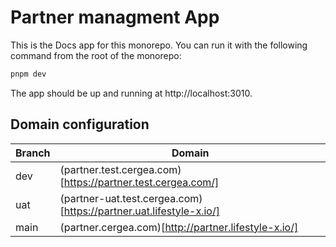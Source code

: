 # Partner managment App

This is the Docs app for this monorepo. You can run it with the following command from the root of the monorepo:

```bash
pnpm dev
```

The app should be up and running at http://localhost:3010.

## Domain configuration

| Branch | Domain                                                                      |
| ------ | --------------------------------------------------------------------------- |
| dev    | (partner.test.cergea.com)[https://partner.test.cergea.com/]         |
| uat    | (partner-uat.test.cergea.com)[https://partner.uat.lifestyle-x.io/] |
| main   | (partner.cergea.com)[http://partner.lifestyle-x.io/]                    |
